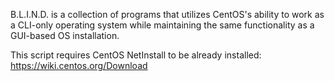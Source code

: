 B.L.I.N.D. is a collection of programs that utilizes CentOS's ability to work as a CLI-only operating system while maintaining the same functionality as a GUI-based OS installation.

This script requires CentOS NetInstall to be already installed: https://wiki.centos.org/Download
